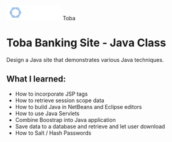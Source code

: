 ![Toba Banking Site - Java Class](/web/img/tobaLogo.png) Toba
# Toba Banking Site - Java Class 
Design a Java site that demonstrates various Java techniques. 
## What I learned:
- How to incorporate JSP tags
- How to retrieve session scope data
- How to build Java in NetBeans and Eclipse editors
- How to use Java Servlets
- Combine Boostrap into Java application
- Save data to a database and retrieve and let user download
- How to Salt / Hash Passwords

